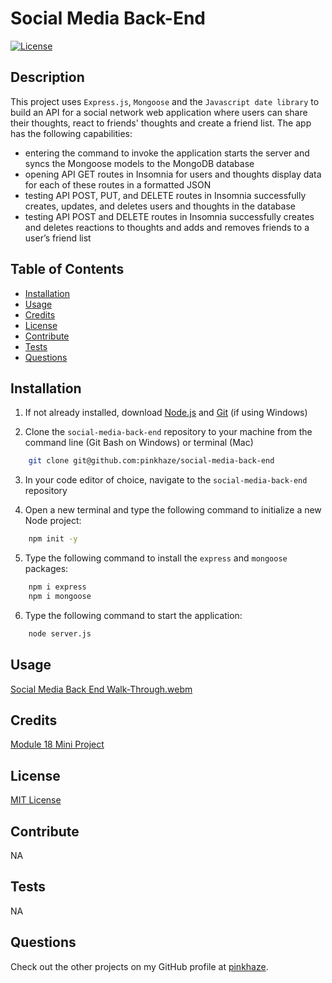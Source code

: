 # Social Media Back-End

  [![License](https://img.shields.io/badge/License-MIT-orange.svg)](https://choosealicense.com/licenses/mit/)

  ## Description

  This project uses `Express.js`, `Mongoose` and the `Javascript date library` to build an API for a social network web application where users can share their thoughts, react to friends' thoughts and create a friend list. The app has the following capabilities:

 * entering the command to invoke the application starts the server and syncs the Mongoose models to the MongoDB database
 * opening API GET routes in Insomnia for users and thoughts display data for each of these routes in a formatted JSON
 * testing API POST, PUT, and DELETE routes in Insomnia successfully creates, updates, and deletes users and thoughts in the database
 * testing API POST and DELETE routes in Insomnia successfully creates and deletes reactions to thoughts and adds and removes friends to a user’s friend list

  ## Table of Contents
  - [Installation](#installation)
  - [Usage](#usage)
  - [Credits](#credits)
  - [License](#license)
  - [Contribute](#contribute)
  - [Tests](#tests)
  - [Questions](#questions)
  
  ## Installation

  1. If not already installed, download [Node.js](https://nodejs.org/en/download) and [Git](https://git-scm.com) (if using Windows)
  
  2. Clone the `social-media-back-end` repository to your machine from the command line (Git Bash on Windows) or terminal (Mac)
  
  ```bash
      git clone git@github.com:pinkhaze/social-media-back-end
  ```

  3. In your code editor of choice, navigate to the `social-media-back-end` repository

  4. Open a new terminal and type the following command to initialize a new Node project:

  ```bash
      npm init -y
  ```

  5. Type the following command to install the `express` and `mongoose` packages:

  ```bash
      npm i express
      npm i mongoose
  ```

 6. Type the following command to start the application:

  ```bash
      node server.js
  ```

  ## Usage

  [Social Media Back End Walk-Through.webm](https://github.com/pinkhaze/social-media-back-end/assets/55771228/991e4c13-8340-4096-845d-a6d79546ff66)

  ## Credits

  [Module 18 Mini Project](https://git.bootcampcontent.com/University-of-Minnesota/UofM-VIRT-FSF-PT-04-2023-U-LOLC-ENTG/-/tree/main/18-NoSQL/01-Activities/28-Stu_Mini-Project)

  ## License

  [MIT License](https://choosealicense.com/licenses/mit/)

  ## Contribute

  NA
  
  ## Tests

  NA

  ## Questions

  Check out the other projects on my GitHub profile at [pinkhaze](https://github.com/pinkhaze).
